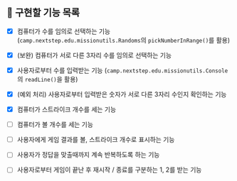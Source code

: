 ## 🚀 구현할 기능 목록

- [x] 컴퓨터가 수를 임의로 선택하는 기능 (`camp.nextstep.edu.missionutils.Randoms`의 `pickNumberInRange()`를 활용)


- [x] (보완) 컴퓨터가 서로 다른 3자리 수를 임의로 선택하는 기능


- [x] 사용자로부터 수를 입력받는 기능 (`camp.nextstep.edu.missionutils.Console`의 `readLine()`을 활용)


- [x] (예외 처리) 사용자로부터 입력받은 숫자가 서로 다른 3자리 수인지 확인하는 기능


- [x] 컴퓨터가 스트라이크 개수를 세는 기능


- [ ] 컴퓨터가 볼 개수를 세는 기능


- [ ] 사용자에게 게임 결과를 볼, 스트라이크 개수로 표시하는 기능


- [ ] 사용자가 정답을 맞출때까지 계속 반복하도록 하는 기능
     

- [ ] 사용자로부터 게임이 끝난 후 재시작 / 종료를 구분하는 1, 2를 받는 기능